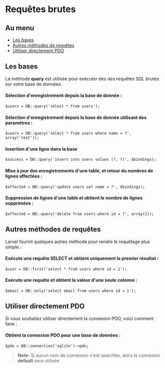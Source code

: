 # Requêtes brutes

## Au menu

- [Les bases](#the-basics)
- [Autres méthodes de requêtes](#other-query-methods)
- [Utiliser directement PDO](#pdo-connections)

<a name="the-bascis"></a>
## Les bases

La méthode **query** est utilisée pour exécuter des des requêtes SQL brutes sur votre base de données. 

#### Sélection d'enregistrement depuis la base de donnée :

	$users = DB::query('select * from users');

#### Sélection d'enregistrement depuis la base de donnée utilisant des paramètres :

	$users = DB::query('select * from users where name = ?', array('test'));

#### Insertion d'une ligne dans la base 

	$success = DB::query('insert into users values (?, ?)', $bindings);

#### Mise à jour des enregistrements d'une table, et retour du nombres de lignes affectées :

	$affected = DB::query('update users set name = ?', $bindings);

#### Suppression de lignes d'une table et obtient le nombre de lignes supprimées :

	$affected = DB::query('delete from users where id = ?', array(1));

<a name="other-query-methods"></a>
## Autres méthodes de requêtes

Larvel fournit quelques autres méthode pour rendre le requêtage plus simple :

#### Exécute une requête SELECT et obtient uniquement le premier résultat :

	$user = DB::first('select * from users where id = 1');

#### Exécute une requête et obtient la valeur d'une seule colonne :

	$email = DB::only('select email from users where id = 1');

<a name="pdo-connections"></a>
## Utiliser directement PDO 

Si vous souhaitez utiliser directement la connexion PDO, voici comment faire :

#### Obtient la connexion PDO pour une base de données :

	$pdo = DB::connection('sqlite')->pdo;

> **Note:** Si aucun nom de connexion n'est spécifiée, alors la connexion **default** sera utilisée.